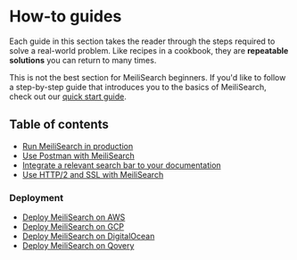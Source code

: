# How-to guides

Each guide in this section takes the reader through the steps required to solve a real-world problem. Like recipes in a cookbook, they are **repeatable solutions** you can return to many times.

This is not the best section for MeiliSearch beginners. If you'd like to follow a step-by-step guide that introduces you to the basics of MeiliSearch, check out our [quick start guide](/learn/getting_started/quick_start.md).

## Table of contents

- [Run MeiliSearch in production](/learn/cookbooks/running_production.md)
- [Use Postman with MeiliSearch](/learn/cookbooks/postman_collection.md)
- [Integrate a relevant search bar to your documentation](/learn/cookbooks/search_bar_for_docs.md)
- [Use HTTP/2 and SSL with MeiliSearch](/learn/cookbooks/http2_ssl.md)

### Deployment

- [Deploy MeiliSearch on AWS](/learn/cookbooks/aws.md)
- [Deploy MeiliSearch on GCP](/learn/cookbooks/gcp.md)
- [Deploy MeiliSearch on DigitalOcean](/learn/cookbooks/digitalocean_droplet.md)
- [Deploy MeiliSearch on Qovery](/learn/cookbooks/qovery.md)
